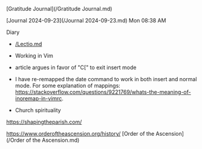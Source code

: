 [Gratitude Journal](/Gratitude Journal.md)

[Journal 2024-09-23](/Journal 2024-09-23.md) Mon 08:38 AM

Diary 
- [/Lectio.md](/Lectio.md)
- Working in Vim
- article argues in favor of "C[" to exit insert mode
- I have re-remapped the date command to work in both insert and normal mode. For some explanation of mappings: https://stackoverflow.com/questions/9221769/whats-the-meaning-of-inoremap-in-vimrc.

- Church spirituality

https://shapingtheparish.com/

https://www.orderoftheascension.org/history/  [Order of the Ascension](/Order of the Ascension.md)
